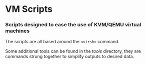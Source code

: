 # VM Scripts

### Scripts designed to ease the use of KVM/QEMU virtual machines 

The scripts are all based around the `<virsh>` command. 

Some additional tools can be found in the *tools* directory, they are commands strung together to simplify outputs to desired data.

 
